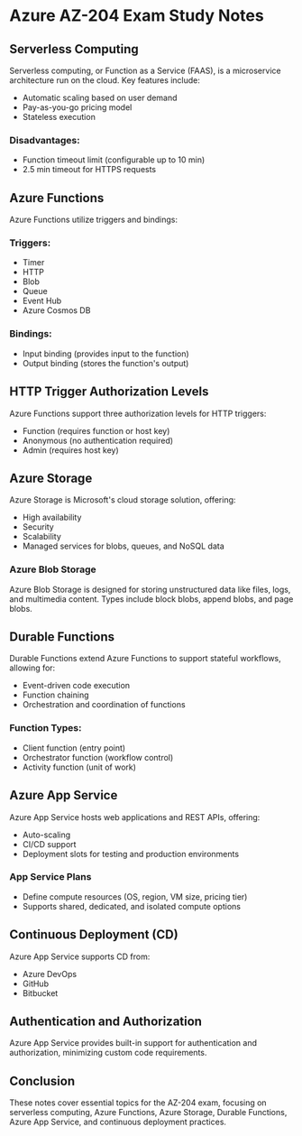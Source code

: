 # Azure AZ-204 Exam Study Notes

## Serverless Computing

Serverless computing, or Function as a Service (FAAS), is a microservice architecture run on the cloud. Key features include:

- Automatic scaling based on user demand
- Pay-as-you-go pricing model
- Stateless execution

### Disadvantages:
- Function timeout limit (configurable up to 10 min)
- 2.5 min timeout for HTTPS requests

## Azure Functions

Azure Functions utilize triggers and bindings:

### Triggers:
- Timer
- HTTP
- Blob
- Queue
- Event Hub
- Azure Cosmos DB

### Bindings:
- Input binding (provides input to the function)
- Output binding (stores the function's output)

## HTTP Trigger Authorization Levels

Azure Functions support three authorization levels for HTTP triggers:

- Function (requires function or host key)
- Anonymous (no authentication required)
- Admin (requires host key)

## Azure Storage

Azure Storage is Microsoft's cloud storage solution, offering:

- High availability
- Security
- Scalability
- Managed services for blobs, queues, and NoSQL data

### Azure Blob Storage

Azure Blob Storage is designed for storing unstructured data like files, logs, and multimedia content. Types include block blobs, append blobs, and page blobs.

## Durable Functions

Durable Functions extend Azure Functions to support stateful workflows, allowing for:

- Event-driven code execution
- Function chaining
- Orchestration and coordination of functions

### Function Types:
- Client function (entry point)
- Orchestrator function (workflow control)
- Activity function (unit of work)

## Azure App Service

Azure App Service hosts web applications and REST APIs, offering:

- Auto-scaling
- CI/CD support
- Deployment slots for testing and production environments

### App Service Plans
- Define compute resources (OS, region, VM size, pricing tier)
- Supports shared, dedicated, and isolated compute options

## Continuous Deployment (CD)

Azure App Service supports CD from:
- Azure DevOps
- GitHub
- Bitbucket

## Authentication and Authorization

Azure App Service provides built-in support for authentication and authorization, minimizing custom code requirements.

## Conclusion

These notes cover essential topics for the AZ-204 exam, focusing on serverless computing, Azure Functions, Azure Storage, Durable Functions, Azure App Service, and continuous deployment practices.


